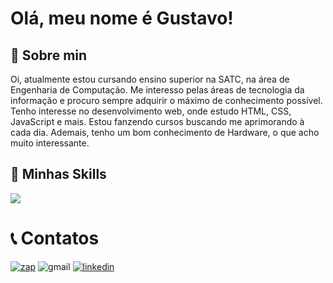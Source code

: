 # Olá, meu nome é Gustavo!


## 🌱 Sobre min
Oi, atualmente estou cursando ensino superior na SATC, na área de Engenharia de Computação. Me interesso pelas áreas de tecnologia da informação e procuro sempre adquirir o máximo de conhecimento possível. Tenho interesse no desenvolvimento web, onde estudo HTML, CSS, JavaScript e mais. Estou fanzendo cursos buscando me aprimorando à cada dia. Ademais, tenho um bom conhecimento de Hardware, o que acho muito interessante.

## 🚀 Minhas Skills

<p>
  <a href="https://skillicons.dev">
    <img src="https://skillicons.dev/icons?i=git,github,html,css,js,nodejs,bootstrap,php,python,mysql,vscode,figma,notion,windows"/>
  </a>
</p>

# 📞 Contatos
[![zap](https://img.shields.io/badge/WhatsApp-25D366?style=for-the-badge&logo=whatsapp&logoColor=white)](https://api.whatsapp.com/send?phone=5548999622803)
![gmail](https://img.shields.io/badge/Gmail-D14836?style=for-the-badge&logo=gmail&logoColor=white)
[![linkedin](https://img.shields.io/badge/LinkedIn-0077B5?style=for-the-badge&logo=linkedin&logoColor=white)](https://www.linkedin.com/in/gustavo-gon%C3%A7alves-dos-santos-4649ab27b/)
